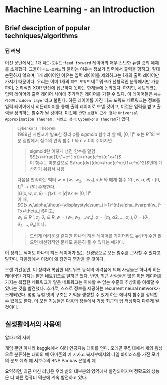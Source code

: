 # Machine Learning - an Introduction

## Brief desciption of popular techniques/algorithms

### 딥 러닝

이전 문단에서는 1개 `피드-포워드:feed forward` 레이어의 매우 간단한 뉴럴 넷의 예제를 소개했다. 그들이 `피드-포워드`라 불리는 이유는 정보가 입력에서 출력을 향하고, 절대 순환하지 않으며, 1개 레이어인 이유는 입력 레이어를 제외하고는 1개의 출력 레이어만 가지기 때문이다. 우리는 이미 1개의 `피드-포워드` 네트워크가 선형적인 분류에서만 가능하며, 논리적인 XOR 연산에 접근하지 못하는 한계들에 논의했다. 하지만, 네트워크는 입력 레이어와 출력 레이어 사이에 추가적인 레이어를 가질 수 있다. 이 레이어들은 `히든 레이어:hidden layer`라고 불린다. 히든 레이어를 가진 피드 포워드 네트워크는 정보를 입력 레이어에서 히든레이어를 통해 출력 레이어로 보낼 것이고, 이것은 입력을 받고 출력을 정의하는 함수가 될 것이다. 이것에 관한 `보편적 근사 정리:Universal Approximation Theorem, 시벤코 정리:Cybenko's Theorem`가 있다. 
>`Cybenko's Theorem`  
>1989년 시벤코가 발표한 정리
>$\varphi$를 *sigmoid* 함수라 할 때, $[0,1]^n$ 또는 $R^n$의 부분 집합에서 실수의 연속 함수 f 와 $\epsilon>0$이 주어지면  
>> sigmoid란 이렇게 생긴 함수를 말함  
$S(x)=\frac{1}{1+e^{-x}}=\frac{e^x}{e^x+1}$  
이 함수는 미분값으로 $\frac{dy}{dx}=\frac{e^x}{(1+e^x)^2}$인데 계산하기 쉬워서 사용
>>
>다음을 만족하는 벡터 $w=(w_1,w_2,...w_n)$,$\alpha$,$\theta$ 와 매개 함수 $G(\cdot,w,\alpha,\theta):[0,1]^n\rightarrow R$이 존재한다.  
>$|G(x,w,\alpha,\theta) -f(x)|<|\epsilon|\forall x\in[0,1]^n$  
이 때,  
$G(x,w,\alpha,\theta)=\displaystyle\sum_{i=1}^{n}\alpha_j\varphi(w_j^Tx+\theta_j)$이고,  
$w_j\in{R^n},\alpha_j,\theta_j\in{R},w=(w_1,w_2,...w_n),\alpha=(\alpha_1,\alpha2,...,\alpha_n),\theta=(\theta_1,\theta_2,...,\theta_n)$이다.
>> 드럽게 어려운것 같지만 하나의 히든 레이어를 가지더라도 뉴런의 수만 많으면 비선형적인 문제도 충분히 풀 수 있다는 얘기다.

이 정리는 적어도 하나의 히든 레이어가 있는 신경망으로 모든 함수를 근사할 수 있다고 말한다. 다음장에서 이것이 왜 참인지 영감을 줄 것이다.

오랜 기간동안, 이 정리와 복잡한 네트워크 동작의 어려움에 의해 사람들은 하나의 히든 레이어만 가지는 얕은 네트워크로 일하곤 했다. 반면, 최근 사람들은 많은 히든 레이어를 가지는 복잡한 네트워크가 얕은 네트워크는 이해할 수 없는 수준의 추상화를 이해할 수 있다는 것을 발견했다. 추가로, 스스로 정보를 제공하는 recurrent neural network가 소개되었다. 몇몇 뉴럴 넷의 구조는 기억을 생성할 수 있게 하는 에너지 함수를 정의할 수 있게도 한다. 이 모든 기능들은 다음의 장들에서 가장 최근의 딥 러닝까지 다루게 될 것이다.

## 실생활에서의 사용예

알파고의 사례

게임 뿐만 아니라 kaggle에서 여러 인공지능 대회를 연다.
오레곤 주립대에서 새의 음성으로 분류하는 대회의 예
아마존의 예
시카고 복지부에서의 나일 바이러스를 가진 모기의 분포 예측 예
서호주의 BNP Paribas 은행의 예

요약하면, 최근 머신 러닝은 우리 삶의 대부분의 영역에서 발견되어지며 정확도와 성능은 더 빠른 컴퓨터 덕분에 계속 발전하고 있다.